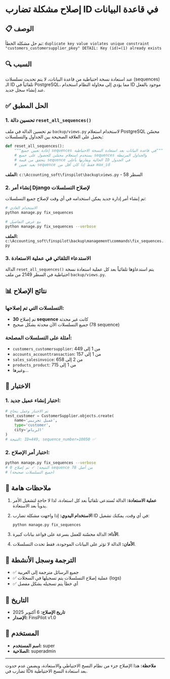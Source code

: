 # إصلاح مشكلة تضارب ID في قاعدة البيانات

## 📋 الوصف
تم حل مشكلة الخطأ: `duplicate key value violates unique constraint "customers_customersupplier_pkey" DETAIL: Key (id)=(1) already exists`

## 🔍 السبب
عند استعادة نسخة احتياطية من قاعدة البيانات، لا يتم تحديث تسلسلات (sequences) الـ ID تلقائياً في PostgreSQL، مما يؤدي إلى محاولة النظام استخدام ID موجود بالفعل عند إنشاء سجل جديد.

## ✅ الحل المطبق

### 1. تحسين دالة `reset_all_sequences()`
تم تحسين الدالة في ملف `backup/views.py` لاستخدام استعلام PostgreSQL محسّن يحصل على العلاقة الصحيحة بين الجداول والتسلسلات:

```python
def reset_all_sequences():
    """إعادة تعيين جميع sequences في قاعدة البيانات بعد استعادة النسخة الاحتياطية"""
    # يستخدم استعلام محسّن للحصول على جميع sequences والجداول المرتبطة
    # يتحقق من قيمة sequence الحالية ويقارنها بأعلى ID في الجدول
    # يعيد تعيين sequence فقط إذا كان أقل من max_id
```

**الملف:** `c:\Accounting_soft\finspilot\backup\views.py` - السطر 58

### 2. إنشاء أمر Django لإصلاح التسلسلات
تم إنشاء أمر إدارة جديد يمكن استخدامه في أي وقت لإصلاح جميع التسلسلات:

```bash
# الاستخدام العادي
python manage.py fix_sequences

# مع عرض التفاصيل
python manage.py fix_sequences --verbose
```

**الملف:** `c:\Accounting_soft\finspilot\backup\management\commands\fix_sequences.py`

### 3. الاستدعاء التلقائي في عملية الاستعادة
الدالة `reset_all_sequences()` يتم استدعاؤها تلقائياً بعد كل عملية استعادة نسخة احتياطية في السطر 2149 من ملف `backup/views.py`.

## 📊 نتائج الإصلاح

### التسلسلات التي تم إصلاحها:
- تم إصلاح **30 sequence** كانت غير محدثة
- جميع التسلسلات الآن محدثة بشكل صحيح (78 sequence)

### أمثلة على التسلسلات المصلحة:
- `customers_customersupplier`: من 1 إلى 449
- `accounts_accounttransaction`: من 1 إلى 157
- `sales_salesinvoice`: من 2 إلى 658
- `products_product`: من 1 إلى 715
- وغيرها...

## 🧪 الاختبار

### 1. اختبار إنشاء عميل جديد:
```python
# تم الاختبار وعمل بنجاح
test_customer = CustomerSupplier.objects.create(
    name='عميل تجريبي',
    type='customer',
    city='الرياض'
)
# النتيجة: ID=449, sequence_number=10050 ✅
```

### 2. اختبار أمر الإصلاح:
```bash
python manage.py fix_sequences --verbose
# النتيجة: ✓ تم إصلاح 0 sequence من أصل 78
# (جميع التسلسلات صحيحة)
```

## 📝 ملاحظات هامة

1. **عملية الاستعادة:** الدالة تُستدعى تلقائياً بعد كل استعادة، لذا لا حاجة لتشغيل الأمر يدوياً بعد الاستعادة.

2. **الاستخدام اليدوي:** إذا واجهت مشكلة تضارب ID في أي وقت، يمكنك تشغيل:
   ```bash
   python manage.py fix_sequences
   ```

3. **الأداء:** الدالة محسّنة للعمل بسرعة على قواعد بيانات كبيرة.

4. **الأمان:** الدالة لا تؤثر على البيانات الموجودة، فقط تحدث التسلسلات.

## 🔄 الترجمة وسجل الأنشطة

- ✅ جميع الرسائل مترجمة إلى العربية
- ✅ عملية إصلاح التسلسلات يتم تسجيلها في السجلات (logs)
- ✅ أي خطأ يتم تسجيله بشكل مفصل

## 📅 التاريخ
- **تاريخ الإصلاح:** 6 أكتوبر 2025
- **الإصدار:** FinsPilot v1.0

## 👤 المستخدم
- **اسم المستخدم:** super
- **الصلاحية:** superadmin

---

**ملاحظة:** هذا الإصلاح جزء من نظام النسخ الاحتياطي والاستعادة، ويضمن عدم حدوث تضارب في IDs بعد استعادة النسخ الاحتياطية.
